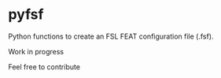 # pyfsf
 
Python functions to create an FSL FEAT configuration file (.fsf).

Work in progress

Feel free to contribute
